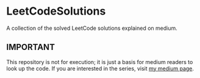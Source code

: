 # LeetCodeSolutions
A collection of the solved LeetCode solutions explained on medium.

## IMPORTANT
This repository is not for execution; it is just a basis for medium readers to look up the code.
If you are interested in the series, visit [my medium page](https://medium.com/@ChrisBader). 
